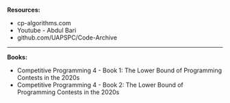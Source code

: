 **Resources:**
- cp-algorithms.com 
- Youtube - Abdul Bari
- github.com/UAPSPC/Code-Archive

---

**Books:**
- Competitive Programming 4 - Book 1: The Lower Bound of Programming Contests in the 2020s
- Competitive Programming 4 - Book 2: The Lower Bound of Programming Contests in the 2020s
